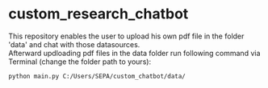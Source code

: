 # custom_research_chatbot

This repository enables the user to upload his own pdf file in the folder 'data' and chat with those datasources. <br />
Afterward updloading pdf files in the data folder run following command via Terminal (change the folder path to yours):

```
python main.py C:/Users/SEPA/custom_chatbot/data/
```

